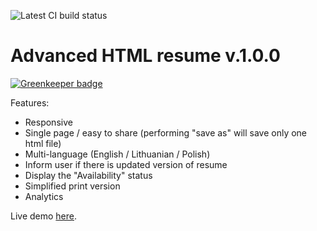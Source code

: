 ![Latest CI build status](https://travis-ci.org/SlimDogs/slimdogs.github.io.svg?branch=master "Latest CI build status")

# Advanced HTML resume v.1.0.0

[![Greenkeeper badge](https://badges.greenkeeper.io/SlimDogs/slimdogs.github.io.svg)](https://greenkeeper.io/)

Features:
- Responsive
- Single page / easy to share (performing "save as" will save only one html file)
- Multi-language (English / Lithuanian / Polish)
- Inform user if there is updated version of resume
- Display the "Availability" status
- Simplified print version
- Analytics

Live demo [here](http://www.Tautvydas.info).
